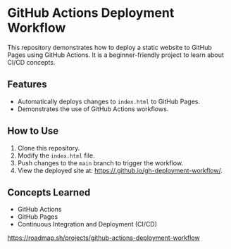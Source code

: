 # GitHub Actions Deployment Workflow

This repository demonstrates how to deploy a static website to GitHub Pages using GitHub Actions. It is a beginner-friendly project to learn about CI/CD concepts.

## Features
- Automatically deploys changes to `index.html` to GitHub Pages.
- Demonstrates the use of GitHub Actions workflows.

## How to Use
1. Clone this repository.
2. Modify the `index.html` file.
3. Push changes to the `main` branch to trigger the workflow.
4. View the deployed site at: [https://<username>.github.io/gh-deployment-workflow/](https://<username>.github.io/gh-deployment-workflow/).

## Concepts Learned
- GitHub Actions
- GitHub Pages
- Continuous Integration and Deployment (CI/CD)



https://roadmap.sh/projects/github-actions-deployment-workflow
